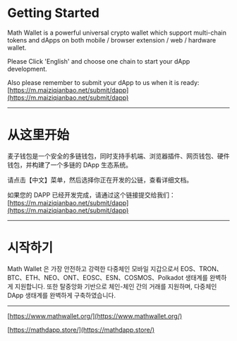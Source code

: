 # Getting Started

Math Wallet is a powerful universal crypto wallet which support multi-chain tokens and dApps on both mobile / browser extension / web / hardware wallet.

Please Click 'English' and choose one chain to start your dApp development.

Also please remember to submit your dApp to us when it is ready: [https://m.maiziqianbao.net/submit/dapp](https://m.maiziqianbao.net/submit/dapp)

---

# 从这里开始

麦子钱包是一个安全的多链钱包，同时支持手机端、浏览器插件、网页钱包、硬件钱包，并构建了一个多链的 DApp 生态系统。

请点击【中文】菜单，然后选择你正在开发的公链，查看详细文档。

如果您的 DAPP 已经开发完成，请通过这个链接提交给我们：[https://m.maiziqianbao.net/submit/dapp](https://m.maiziqianbao.net/submit/dapp)

---

# 시작하기

Math Wallet 은 가장 안전하고 강력한 다중체인 모바일 지갑으로서 EOS、TRON、BTC、ETH、NEO、ONT、EOSC、ESN、COSMOS、Polkadot 생태계를 완벽하게 지원합니다. 또한 탈중앙화 기반으로 체인-체인 간의 거래를 지원하며, 다중체인 DApp 생태계를 완벽하게 구축하였습니다.

---

[https://www.mathwallet.org/](https://www.mathwallet.org/)

[https://mathdapp.store/](https://mathdapp.store/)